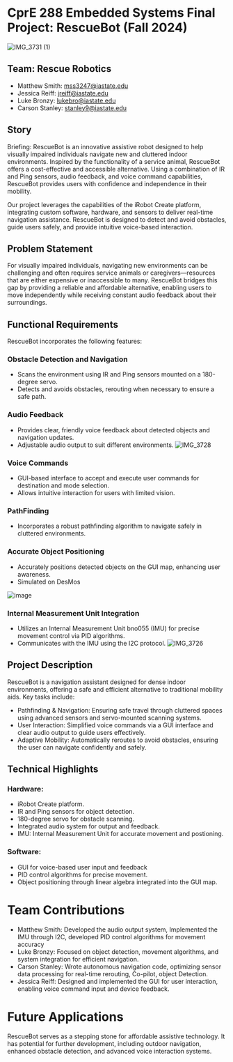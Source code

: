 # CprE 288 Embedded Systems Final Project: RescueBot (Fall 2024)
![IMG_3731 (1)](https://github.com/user-attachments/assets/58de896d-b8ba-4797-97e8-e919dfbd51f0)

## Team: Rescue Robotics
* Matthew Smith: mss3247@iastate.edu
* Jessica Reiff: jreiff@iastate.edu
* Luke Bronzy: lukebro@iastate.edu
* Carson Stanley: stanley9@iastate.edu

## Story
Briefing: RescueBot is an innovative assistive robot designed to help visually impaired individuals navigate new and cluttered indoor environments. Inspired by the functionality of a service animal, RescueBot offers a cost-effective and accessible alternative. Using a combination of IR and Ping sensors, audio feedback, and voice command capabilities, RescueBot provides users with confidence and independence in their mobility.

Our project leverages the capabilities of the iRobot Create platform, integrating custom software, hardware, and sensors to deliver real-time navigation assistance. RescueBot is designed to detect and avoid obstacles, guide users safely, and provide intuitive voice-based interaction.

## Problem Statement
For visually impaired individuals, navigating new environments can be challenging and often requires service animals or caregivers—resources that are either expensive or inaccessible to many. RescueBot bridges this gap by providing a reliable and affordable alternative, enabling users to move independently while receiving constant audio feedback about their surroundings.

## Functional Requirements
RescueBot incorporates the following features:

### Obstacle Detection and Navigation
* Scans the environment using IR and Ping sensors mounted on a 180-degree servo.
* Detects and avoids obstacles, rerouting when necessary to ensure a safe path.
  
### Audio Feedback
*  Provides clear, friendly voice feedback about detected objects and navigation updates.
*  Adjustable audio output to suit different environments.
  ![IMG_3728](https://github.com/user-attachments/assets/d22e16e1-2f3c-4571-86e7-b5632b595a91)

### Voice Commands
* GUI-based interface to accept and execute user commands for destination and mode selection.
* Allows intuitive interaction for users with limited vision.

### PathFinding
* Incorporates a robust pathfinding algorithm to navigate safely in cluttered environments.

### Accurate Object Positioning
* Accurately positions detected objects on the GUI map, enhancing user awareness.
* Simulated on DesMos

![image](https://github.com/user-attachments/assets/a61c8d67-25c5-4239-b62d-46e4e46a4f9e)

### Internal Measurement Unit Integration
* Utilizes an Internal Measurement Unit bno055 (IMU) for precise movement control via PID algorithms.
* Communicates with the IMU using the I2C protocol.
![IMG_3726](https://github.com/user-attachments/assets/af4d3267-87da-4538-80fe-a0893e9e6c37)

## Project Description
RescueBot is a navigation assistant designed for dense indoor environments, offering a safe and efficient alternative to traditional mobility aids. Key tasks include:

* Pathfinding & Navigation: Ensuring safe travel through cluttered spaces using advanced sensors and servo-mounted scanning systems.
* User Interaction: Simplified voice commands via a GUI interface and clear audio output to guide users effectively.
* Adaptive Mobility: Automatically reroutes to avoid obstacles, ensuring the user can navigate confidently and safely.


## Technical Highlights
### Hardware:
* iRobot Create platform.
* IR and Ping sensors for object detection.
* 180-degree servo for obstacle scanning.
* Integrated audio system for output and feedback.
* IMU: Internal Measurement Unit for accurate movement and postioning.
  
### Software:
* GUI for voice-based user input and feedback
* PID control algorithms for precise movement.
* Object positioning through linear algebra integrated into the GUI map.

# Team Contributions
* Matthew Smith: Developed the audio output system, Implemented the IMU through I2C, developed PID control algorithms for movement accuracy
* Luke Bronzy: Focused on object detection, movement algorithms, and system integration for efficient navigation.
* Carson Stanley: Wrote autonomous navigation code, optimizing sensor data processing for real-time rerouting, Co-pilot, object Detection.
* Jessica Reiff: Designed and implemented the GUI for user interaction, enabling voice command input and device feedback.

# Future Applications
RescueBot serves as a stepping stone for affordable assistive technology. It has potential for further development, including outdoor navigation, enhanced obstacle detection, and advanced voice interaction systems.
